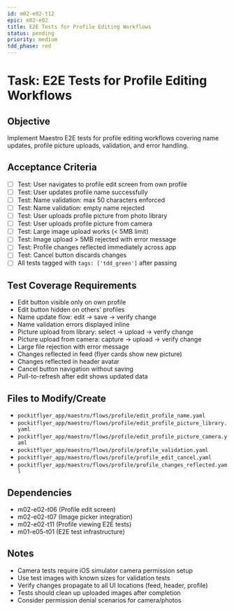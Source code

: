 ```yaml
---
id: m02-e02-t12
epic: m02-e02
title: E2E Tests for Profile Editing Workflows
status: pending
priority: medium
tdd_phase: red
---
```


# Task: E2E Tests for Profile Editing Workflows

## Objective
Implement Maestro E2E tests for profile editing workflows covering name updates, profile picture uploads, validation, and error handling.

## Acceptance Criteria
- [ ] Test: User navigates to profile edit screen from own profile
- [ ] Test: User updates profile name successfully
- [ ] Test: Name validation: max 50 characters enforced
- [ ] Test: Name validation: empty name rejected
- [ ] Test: User uploads profile picture from photo library
- [ ] Test: User uploads profile picture from camera
- [ ] Test: Large image upload works (< 5MB limit)
- [ ] Test: Image upload > 5MB rejected with error message
- [ ] Test: Profile changes reflected immediately across app
- [ ] Test: Cancel button discards changes
- [ ] All tests tagged with `tags: ['tdd_green']` after passing

## Test Coverage Requirements
- Edit button visible only on own profile
- Edit button hidden on others' profiles
- Name update flow: edit → save → verify change
- Name validation errors displayed inline
- Picture upload from library: select → upload → verify change
- Picture upload from camera: capture → upload → verify change
- Large file rejection with error message
- Changes reflected in feed (flyer cards show new picture)
- Changes reflected in header avatar
- Cancel button navigation without saving
- Pull-to-refresh after edit shows updated data

## Files to Modify/Create
- `pockitflyer_app/maestro/flows/profile/edit_profile_name.yaml`
- `pockitflyer_app/maestro/flows/profile/edit_profile_picture_library.yaml`
- `pockitflyer_app/maestro/flows/profile/edit_profile_picture_camera.yaml`
- `pockitflyer_app/maestro/flows/profile/profile_validation.yaml`
- `pockitflyer_app/maestro/flows/profile/profile_edit_cancel.yaml`
- `pockitflyer_app/maestro/flows/profile/profile_changes_reflected.yaml`

## Dependencies
- m02-e02-t06 (Profile edit screen)
- m02-e02-t07 (Image picker integration)
- m02-e02-t11 (Profile viewing E2E tests)
- m01-e05-t01 (E2E test infrastructure)

## Notes
- Camera tests require iOS simulator camera permission setup
- Use test images with known sizes for validation tests
- Verify changes propagate to all UI locations (feed, header, profile)
- Tests should clean up uploaded images after completion
- Consider permission denial scenarios for camera/photos
